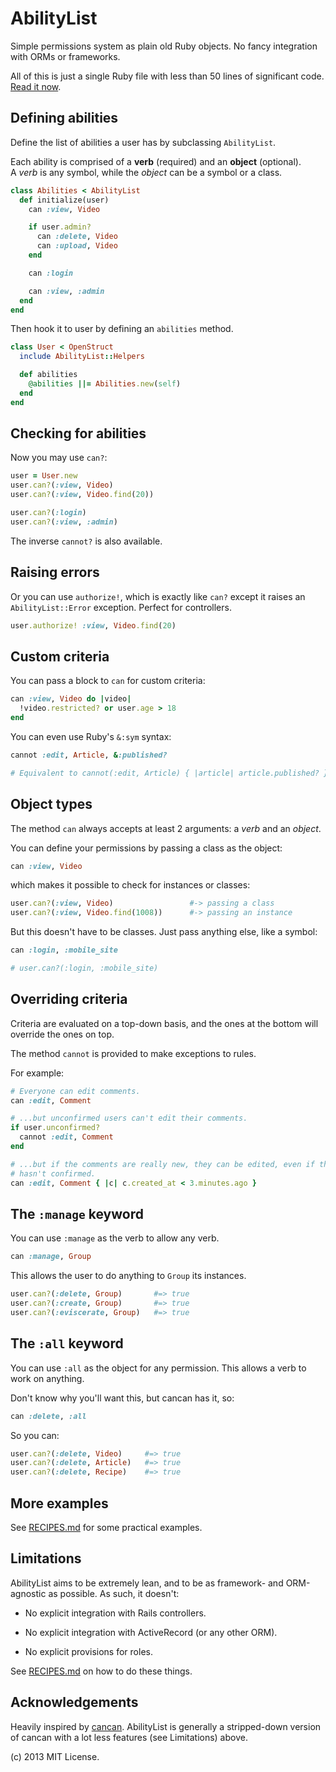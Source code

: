 AbilityList
===========

Simple permissions system as plain old Ruby objects. No fancy integration with 
ORMs or frameworks.

All of this is just a single Ruby file with less than 50 lines of significant 
code. [Read it now][ability_list.rb].

## Defining abilities

Define the list of abilities a user has by subclassing `AbilityList`.

Each ability is comprised of a **verb** (required) and an **object** (optional).  
A *verb* is any symbol, while the *object* can be a symbol or a class.

``` ruby
class Abilities < AbilityList
  def initialize(user)
    can :view, Video

    if user.admin?
      can :delete, Video
      can :upload, Video
    end

    can :login

    can :view, :admin
  end
end
```

Then hook it to user by defining an `abilities` method.

``` ruby
class User < OpenStruct
  include AbilityList::Helpers

  def abilities
    @abilities ||= Abilities.new(self)
  end
end
```

## Checking for abilities

Now you may use `can?`:

``` ruby
user = User.new
user.can?(:view, Video)
user.can?(:view, Video.find(20))

user.can?(:login)
user.can?(:view, :admin)
```

The inverse `cannot?` is also available.

## Raising errors

Or you can use `authorize!`, which is exactly like `can?` except it raises
an `AbilityList::Error` exception. Perfect for controllers.

``` ruby
user.authorize! :view, Video.find(20)
```

## Custom criteria

You can pass a block to `can` for custom criteria:

``` ruby
can :view, Video do |video|
  !video.restricted? or user.age > 18
end
```

You can even use Ruby's `&:sym` syntax:

``` ruby
cannot :edit, Article, &:published?

# Equivalent to cannot(:edit, Article) { |article| article.published? }
```

## Object types

The method `can` always accepts at least 2 arguments: a *verb* and an *object*.

You can define your permissions by passing a class as the object:

``` ruby
can :view, Video
```

which makes it possible to check for instances or classes:

``` ruby
user.can?(:view, Video)                 #-> passing a class
user.can?(:view, Video.find(1008))      #-> passing an instance
```

But this doesn't have to be classes. Just pass anything else, like a symbol:

``` ruby
can :login, :mobile_site

# user.can?(:login, :mobile_site)
```

## Overriding criteria

Criteria are evaluated on a top-down basis, and the ones at the bottom will 
override the ones on top.

The method `cannot` is provided to make exceptions to rules.

For example:

``` ruby
# Everyone can edit comments.
can :edit, Comment

# ...but unconfirmed users can't edit their comments.
if user.unconfirmed?
  cannot :edit, Comment
end

# ...but if the comments are really new, they can be edited, even if the user
# hasn't confirmed.
can :edit, Comment { |c| c.created_at < 3.minutes.ago }
```

## The `:manage` keyword

You can use `:manage` as the verb to allow any verb.

``` ruby
can :manage, Group
```

This allows the user to do anything to `Group` its instances.

``` ruby
user.can?(:delete, Group)       #=> true
user.can?(:create, Group)       #=> true
user.can?(:eviscerate, Group)   #=> true
```

## The `:all` keyword

You can use `:all` as the object for any permission. This allows a verb to work 
on anything.

Don't know why you'll want this, but cancan has it, so:

``` ruby
can :delete, :all
```

So you can:

``` ruby
user.can?(:delete, Video)     #=> true
user.can?(:delete, Article)   #=> true
user.can?(:delete, Recipe)    #=> true
```

More examples
-------------

See [RECIPES.md] for some practical examples.

Limitations
-----------

AbilityList aims to be extremely lean, and to be as framework- and ORM-agnostic 
as possible. As such, it doesn't:

 * No explicit integration with Rails controllers.

 * No explicit integration with ActiveRecord (or any other ORM).

 * No explicit provisions for roles.
 
See [RECIPES.md] on how to do these things.

Acknowledgements
----------------

Heavily inspired by [cancan]. AbilityList is generally a stripped-down version 
of cancan with a lot less features (see    Limitations) above.

(c) 2013 MIT License.

[cancan]: https://github.com/ryanb/cancan
[RECIPES.md]: https://github.com/rstacruz/ability_list/blob/master/RECIPES.md
[ability_list.rb]:https://github.com/rstacruz/ability_list/blob/master/lib/ability_list.rb
